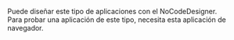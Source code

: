 Puede diseñar este tipo de aplicaciones con el NoCodeDesigner.  
Para probar una aplicación de este tipo, necesita esta aplicación de navegador.